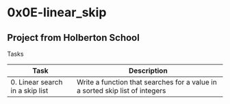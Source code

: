 # 0x0E-linear_skip

## Project from Holberton School

Tasks

| Task | Description |
| --- | --- |
| 0. Linear search in a skip list | Write a function that searches for a value in a sorted skip list of integers |
